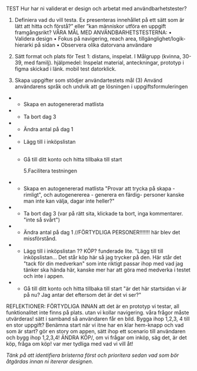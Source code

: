 TEST
Hur har ni validerat er design och arbetat med användbarhetstester?

1. Definiera vad du vill testa. Ex presenteras innehållet på ett sätt som är lätt att hitta och förstå?” eller ”kan människor utföra en uppgift framgångsrikt?
   VÅRA MÅL MED ANVÄNDBARHETSTESTERNA:
   • Validera design
   • Fokus på navigering, reach area, tillgänglighet/logik-hierarki på sidan
   • Observera olika datorvana användare

2. Sätt format och plats för
   Test 1: distans, inspelat. I Målgrupp (kvinna, 30-39, med familj).
   hjälpmedel:
   Inspelat material, anteckningar, prototyp i figma skickad i länk. mobil test datorklick.

3. Skapa uppgifter som stödjer
   användartestets mål
   (3) Använd användarens språk och undvik att ge lösningen i
   uppgiftsformuleringen

- - Skapa en autogenererad matlista
- - Ta bort dag 3
- - Ändra antal på dag 1
- - Lägg till i inköpslistan
- - Gå till ditt konto och hitta tillbaka till start

    5.Facilitera testningen

* - Skapa en autogenererad matlista
    "Provar att trycka på skapa - rimligt", och autogenererea - generera en färdig- personer kanske man inte kan välja, dagar inte heller?"
* - Ta bort dag 3
    (var på rätt sita, klickade ta bort, inga kommentarer. "inte så svårt")
* - Ändra antal på dag 1
    //FÖRTYDLIGA PERSONER!!!!!!! här blev det missförstånd.
* - Lägg till i inköpslistan
    ?? KÖP? funderade lite. "Lägg till till inköpslistan... Det står köp här så jag trycker på den. Här står det "tack för din medverkan" som inte riktigt passar ihop med vad jag tänker ska hända här, kanske mer har att göra med medverka i testet och inte i appen.
* - Gå till ditt konto och hitta tillbaka till start
    "är det här startsidan vi är på nu? Jag antar det eftersom det är det vi ser?"

REFLEKTIONER:
FÖRTYDLIGA INNAN att det är en prototyp vi testar, all funktionalitet inte finns på plats. utan vi kollar navigering.
våra frågor måste utvärderas! sätt i samband så användaren får en bild.
Bygga ihop 1,2,3, 4 till en stor uppgift?
Benämna start när vi itne har en klar hem-knapp och vad som är start?
gör en story om appen, sätt ihop ett scenario till användaren och bygg ihop 1,2,3,4!
ÄNDRA KÖP/, om vi frågar om inköp, säg det, är det köp, fråga om köp! var mer tydliga med vad vi vill åt!

_Tänk på att identifiera bristerna först och prioritera sedan vad som bör åtgärdas innan ni itererar designen._
